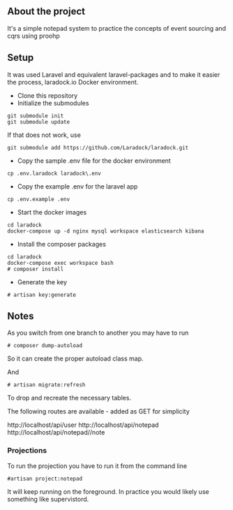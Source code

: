 

## About the project

It's a simple notepad system to practice the concepts of event sourcing and cqrs using proohp

## Setup

It was used Laravel and equivalent laravel-packages and to make it easier the process, laradock.io Docker environment.

- Clone this repository
- Initialize the submodules
```
git submodule init
git submodule update
```

If that does not work, use
```
git submodule add https://github.com/Laradock/laradock.git
```

- Copy the sample .env file for the docker environment
```
cp .env.laradock laradock\.env
```

- Copy the example .env for the laravel app
```
cp .env.example .env
```

- Start the docker images
```
cd laradock
docker-compose up -d nginx mysql workspace elasticsearch kibana
```

- Install the composer packages
```
cd laradock
docker-compose exec workspace bash
# composer install
```

- Generate the key
```
# artisan key:generate
```

## Notes

As you switch from one branch to another you may have to run 
```
# composer dump-autoload
```

So it can create the proper autoload class map.

And

```
# artisan migrate:refresh
```

To drop and recreate the necessary tables.

The following routes are available - added as GET for simplicity

http://localhost/api/user
http://localhost/api/notepad
http://localhost/api/notepad/<notepad-id>/note

### Projections

To run the projection you have to run it from the command line
```
#artisan project:notepad
```

It will keep running on the foreground. In practice you would likely use something like supervistord.


